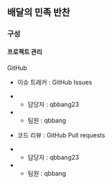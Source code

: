 ## 배달의 민족 반찬

### 구성

#### 프로젝트 관리

GitHub 

 - 이슈 트래커 : GitHub Issues
 
 -  - 담당자 : qbbang23
 
 -  - 팀원 : qbbang
 
 - 코드 리뷰 : GitHub Pull requests
 
 -  - 담당자 : qbbang23
 
 -  - 팀원 : qbbang
